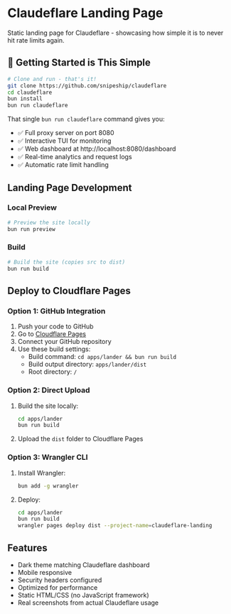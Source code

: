 # Claudeflare Landing Page

Static landing page for Claudeflare - showcasing how simple it is to never hit rate limits again.

## 🚀 Getting Started is This Simple

```bash
# Clone and run - that's it!
git clone https://github.com/snipeship/claudeflare
cd claudeflare
bun install
bun run claudeflare
```

That single `bun run claudeflare` command gives you:
- ✅ Full proxy server on port 8080
- ✅ Interactive TUI for monitoring
- ✅ Web dashboard at http://localhost:8080/dashboard
- ✅ Real-time analytics and request logs
- ✅ Automatic rate limit handling

## Landing Page Development

### Local Preview

```bash
# Preview the site locally
bun run preview
```

### Build

```bash
# Build the site (copies src to dist)
bun run build
```

## Deploy to Cloudflare Pages

### Option 1: GitHub Integration

1. Push your code to GitHub
2. Go to [Cloudflare Pages](https://pages.cloudflare.com)
3. Connect your GitHub repository
4. Use these build settings:
   - Build command: `cd apps/lander && bun run build`
   - Build output directory: `apps/lander/dist`
   - Root directory: `/`

### Option 2: Direct Upload

1. Build the site locally:
   ```bash
   cd apps/lander
   bun run build
   ```

2. Upload the `dist` folder to Cloudflare Pages

### Option 3: Wrangler CLI

1. Install Wrangler:
   ```bash
   bun add -g wrangler
   ```

2. Deploy:
   ```bash
   cd apps/lander
   bun run build
   wrangler pages deploy dist --project-name=claudeflare-landing
   ```

## Features

- Dark theme matching Claudeflare dashboard
- Mobile responsive
- Security headers configured
- Optimized for performance
- Static HTML/CSS (no JavaScript framework)
- Real screenshots from actual Claudeflare usage